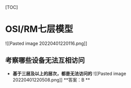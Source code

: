 [TOC]

# OSI/RM七层模型
![[Pasted image 20220401220116.png]]

## 考察哪些设备无法互相访问
* **基于三层及以上的层次，都是无法访问的**
![[Pasted image 20220401220508.png]]
**答案：B **